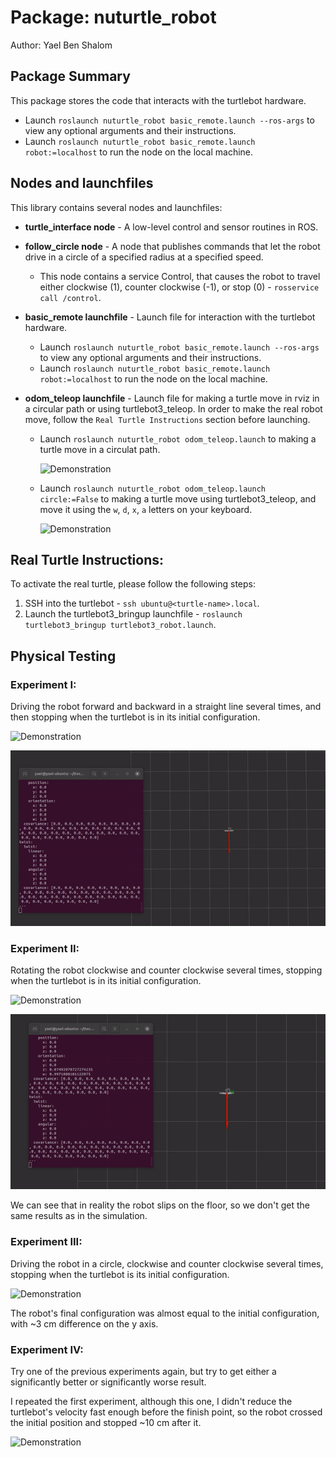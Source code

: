 # Package: nuturtle_robot

Author: Yael Ben Shalom


## Package Summary

This package stores the code that interacts with the turtlebot hardware.

- Launch `roslaunch nuturtle_robot basic_remote.launch --ros-args` to view any optional arguments and their instructions.
- Launch `roslaunch nuturtle_robot basic_remote.launch robot:=localhost` to run the node on the local machine.

## Nodes and launchfiles

This library contains several nodes and launchfiles:

- **turtle_interface node** - A low-level control and sensor routines in ROS.
- **follow_circle node** - A node that publishes commands that let the robot drive in a circle of a specified radius at a specified speed.

  - This node contains a service Control, that causes the robot to travel either clockwise (1), counter clockwise (-1), or stop (0) - `rosservice call /control`.

- **basic_remote launchfile** - Launch file for interaction with the turtlebot hardware.

  - Launch `roslaunch nuturtle_robot basic_remote.launch --ros-args` to view any optional arguments and their instructions.
  - Launch `roslaunch nuturtle_robot basic_remote.launch robot:=localhost` to run the node on the local machine.

- **odom_teleop launchfile** - Launch file for making a turtle move in rviz in a circular path or using turtlebot3_teleop.
  In order to make the real robot move, follow the `Real Turtle Instructions` section before launching.

  - Launch `roslaunch nuturtle_robot odom_teleop.launch` to making a turtle move in a circulat path.

    ![Demonstration](https://github.com/YaelBenShalom/Sensing_Navigation_and_ML/blob/master/nuturtle_robot/videos/Task_Fa.gif)

  - Launch `roslaunch nuturtle_robot odom_teleop.launch circle:=False` to making a turtle move using turtlebot3_teleop, and move it using the `w`, `d`, `x`, `a` letters on your keyboard.

    ![Demonstration](https://github.com/YaelBenShalom/Sensing_Navigation_and_ML/blob/master/nuturtle_robot/videos/Task_Fb.gif)

## Real Turtle Instructions:

To activate the real turtle, please follow the following steps:

1. SSH into the turtlebot - `ssh ubuntu@<turtle-name>.local`.
2. Launch the turtlebot3_bringup launchfile - `roslaunch turtlebot3_bringup turtlebot3_robot.launch`.

## Physical Testing

### Experiment I:

Driving the robot forward and backward in a straight line several times, and then stopping when the turtlebot is in its initial configuration.

![Demonstration](https://github.com/YaelBenShalom/Sensing_Navigation_and_ML/blob/master/nuturtle_robot/videos/Task_F8-3a.gif)

![Demonstration](https://github.com/YaelBenShalom/Sensing_Navigation_and_ML/blob/master/nuturtle_robot/videos/Task_F8-3b.gif)

### Experiment II:

Rotating the robot clockwise and counter clockwise several times, stopping when the turtlebot is in its initial configuration.

![Demonstration](https://github.com/YaelBenShalom/Sensing_Navigation_and_ML/blob/master/nuturtle_robot/videos/Task_F8-4a.gif)

![Demonstration](https://github.com/YaelBenShalom/Sensing_Navigation_and_ML/blob/master/nuturtle_robot/videos/Task_F8-4b.gif)

We can see that in reality the robot slips on the floor, so we don't get the same results as in the simulation.

### Experiment III:

Driving the robot in a circle, clockwise and counter clockwise several times, stopping when the turtlebot is its initial configuration.

![Demonstration](https://github.com/YaelBenShalom/Sensing_Navigation_and_ML/blob/master/nuturtle_robot/videos/Task_Fa.gif)

The robot's final configuration was almost equal to the initial configuration, with ~3 cm difference on the y axis.

### Experiment IV:

Try one of the previous experiments again, but try to get either a significantly better or significantly worse result.

I repeated the first experiment, although this one, I didn't reduce the turtlebot's velocity fast enough before the finish point, so the robot crossed the initial position and stopped ~10 cm after it.

![Demonstration](https://github.com/YaelBenShalom/Sensing_Navigation_and_ML/blob/master/nuturtle_robot/videos/Task_F8-6a.gif)

